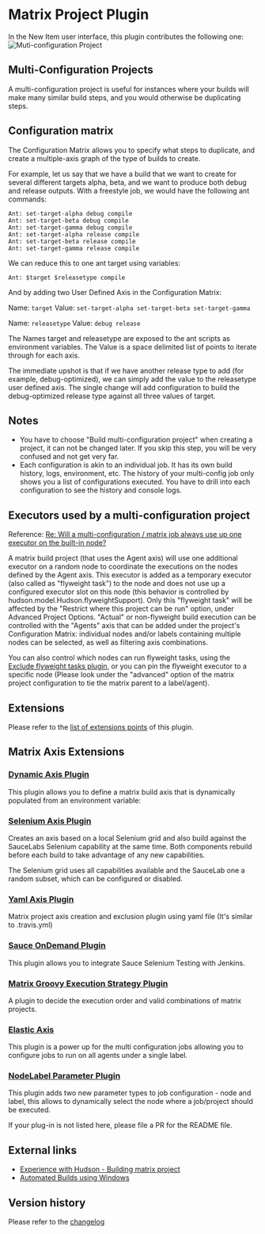 # Matrix Project Plugin
In the New Item user interface, this plugin contributes the following one:
![Muti-configuration Project](/doc/images/multi-configuration-project.png)

## Multi-Configuration Projects
A multi-configuration project is useful for instances where your builds will make
 many similar build steps, and you would otherwise be duplicating steps.


## Configuration matrix
The Configuration Matrix allows you to specify what steps to duplicate,
 and create a multiple-axis graph of the type of builds to create.

For example, let us say that we have a build that we want to create 
for several different targets alpha, beta, and we want to produce both debug
and release outputs. With a freestyle job, we would have the following ant commands:

```
Ant: set-target-alpha debug compile
Ant: set-target-beta debug compile
Ant: set-target-gamma debug compile
Ant: set-target-alpha release compile
Ant: set-target-beta release compile
Ant: set-target-gamma release compile
```

We can reduce this to one ant target using variables:

```
Ant: $target $releasetype compile
```
And by adding two User Defined Axis in the Configuration Matrix:

Name: `target`
Value: `set-target-alpha set-target-beta set-target-gamma`

Name: `releasetype`
Value: `debug release`

The Names target and releasetype are exposed to the ant scripts as environment variables. The Value is 
a space delimited list of points to iterate through for each axis.

The immediate upshot is that if we have another release type to add (for example, debug-optimized), 
we can simply add the value to the releasetype user defined axis. The single change will add 
configuration to build the debug-optimized release type against all three values of target.

## Notes
* You have to choose "Build multi-configuration project" when creating a project, it can not
be changed later. If you skip this step, you will be very confused and not get very far.
* Each configuration is akin to an individual job.  It has its own build history, logs,
 environment, etc. The history of your multi-config job only shows you a list of configurations executed.
 You have to drill into each configuration to see the history and console logs.

## Executors used by a multi-configuration project
Reference: [Re: Will a multi-configuration / matrix job always use up one executor on the built-in node?](http://groups.google.com/group/jenkinsci-users/msg/eb809fb06759d861)

A matrix build project (that uses the Agent axis) will use one additional executor
on a random node to coordinate the executions on the nodes defined by the Agent axis.
This executor is added as a temporary executor (also called as "flyweight task") to the node and does not
use up a configured executor slot on this node (this behavior is controlled by hudson.model.Hudson.flyweightSupport).
Only this "flyweight task" will be affected by the "Restrict where this project can be run"
option, under Advanced Project Options. "Actual" or non-flyweight build execution can be controlled with 
the "Agents" axis that can be added under the project's Configuration Matrix: individual nodes and/or labels 
containing multiple nodes can be selected, as well as filtering axis combinations.

You can also control which nodes can run flyweight tasks,  using the [Exclude flyweight tasks plugin](https://plugins.jenkins.io/excludeMatrixParent), or you can pin the flyweight executor to a specific node (Please look under the "advanced" option of the matrix project configuration to tie the matrix parent to a label/agent). 

## Extensions
Please refer to the [list of extensions points](https://jenkins.io/doc/developer/extensions/matrix-project/) of this plugin.


## Matrix Axis Extensions

### [Dynamic Axis Plugin](https://plugins.jenkins.io/dynamic-axis)
This plugin allows you to define a matrix build axis that is dynamically populated from an environment variable:

### [Selenium Axis Plugin](https://plugins.jenkins.io/selenium-axis)
Creates an axis based on a local Selenium grid and also build against the SauceLabs Selenium capability at the same time.
Both components rebuild before each build to take advantage of any new capabilities.

The Selenium grid uses all capabilities available and the SauceLab one a random subset, which can be configured or disabled.

### [Yaml Axis Plugin](https://plugins.jenkins.io/yaml-axis)
Matrix project axis creation and exclusion plugin using yaml file (It's similar to .travis.yml)

### [Sauce OnDemand Plugin](https://plugins.jenkins.io/sauce-ondemand)
This plugin allows you to integrate Sauce Selenium Testing with Jenkins.

### [Matrix Groovy Execution Strategy Plugin](https://plugins.jenkins.io/matrix-groovy-execution-strategy)
A plugin to decide the execution order and valid combinations of matrix projects.

### [Elastic Axis](https://plugins.jenkins.io/elastic-axis)
This plugin is a power up for the multi configuration jobs allowing you to configure jobs to run on all agents under a single label.

### [NodeLabel Parameter Plugin](https://plugins.jenkins.io/nodelabelparameter)
This plugin adds two new parameter types to job configuration - node and label, this allows to dynamically select the node where a job/project should be executed.

If your plug-in is not listed here, please file a PR for the README file.

## External links

* [Experience with Hudson - Building matrix project](http://stackoverflow.com/questions/424295/experience-with-hudson-building-matrix-project)
* [Automated Builds using Windows](https://web.archive.org/web/20120626011127/http://blog.smartbear.com/software-quality/bid/169935/post/11-06-30/running-testcomplete-tests-with-multi-configuration-jenkins-projects) 



## Version history
Please refer to the [changelog](/CHANGELOG.md)
